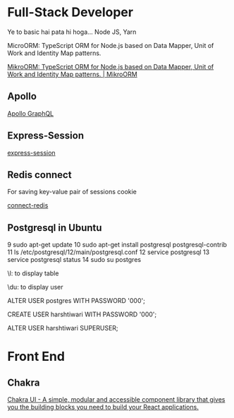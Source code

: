 # Full-Stack Developer

Ye to basic hai pata hi hoga... Node JS, Yarn

MicroORM: TypeScript ORM for Node.js based on Data Mapper, Unit of Work and Identity Map patterns.

[MikroORM: TypeScript ORM for Node.js based on Data Mapper, Unit of Work and Identity Map patterns. | MikroORM](https://mikro-orm.io/)

## Apollo

[Apollo GraphQL](https://www.apollographql.com/)

## Express-Session

[express-session](https://www.npmjs.com/package/express-session)

## Redis connect

For saving key-value pair of sessions cookie

[connect-redis](https://www.npmjs.com/package/connect-redis)

## Postgresql in Ubuntu

9  sudo apt-get update
10  sudo apt-get install postgresql postgresql-contrib
11  ls /etc/postgresql/12/main/postgresql.conf
12  service postgresql
13  service postgresql status
14  sudo su postgres

\l: to display table

\du: to display user

ALTER USER postgres WITH PASSWORD '000';

CREATE USER harshtiwari WITH PASSWORD '000';

ALTER USER harshtiwari SUPERUSER;

# Front End

## Chakra

[Chakra UI - A simple, modular and accessible component library that gives you the building blocks you need to build your React applications.](https://chakra-ui.com/)